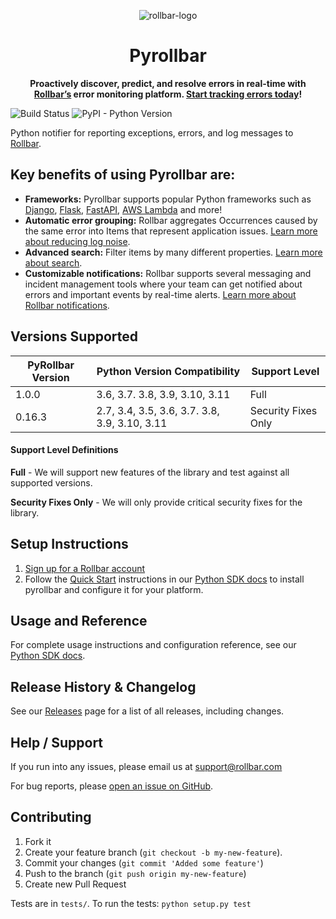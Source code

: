 <p align="center">
  <img alt="rollbar-logo" src="https://user-images.githubusercontent.com/3300063/207964480-54eda665-d6fe-4527-ba51-b0ab3f41f10b.png" />
</p>

<h1 align="center">Pyrollbar</h1>

<p align="center">
  <strong>Proactively discover, predict, and resolve errors in real-time with <a href="https://rollbar.com">Rollbar’s</a> error monitoring platform. <a href="https://rollbar.com/signup/">Start tracking errors today</a>!</strong>
</p>



![Build Status](https://github.com/rollbar/pyrollbar/workflows/Pyrollbar%20CI/badge.svg?tag=latest)
![PyPI - Python Version](https://img.shields.io/pypi/pyversions/rollbar)


Python notifier for reporting exceptions, errors, and log messages to [Rollbar](https://rollbar.com).

## Key benefits of using Pyrollbar are:
- **Frameworks:** Pyrollbar supports popular Python frameworks such as <a href="https://docs.rollbar.com/docs/django">Django</a>, <a href="https://docs.rollbar.com/docs/flask">Flask</a>, <a href="https://docs.rollbar.com/docs/fastapi">FastAPI</a>, <a href="https://docs.rollbar.com/docs/aws-lambda-1">AWS Lambda</a> and more!
- **Automatic error grouping:** Rollbar aggregates Occurrences caused by the same error into Items that represent application issues. <a href="https://docs.rollbar.com/docs/grouping-occurrences">Learn more about reducing log noise</a>.
- **Advanced search:** Filter items by many different properties. <a href="https://docs.rollbar.com/docs/search-items">Learn more about search</a>.
- **Customizable notifications:** Rollbar supports several messaging and incident management tools where your team can get notified about errors and important events by real-time alerts. <a href="https://docs.rollbar.com/docs/notifications">Learn more about Rollbar notifications</a>.

## Versions Supported

| PyRollbar Version | Python Version Compatibility                  | Support Level       |
|-------------------|-----------------------------------------------|---------------------|
| 1.0.0             | 3.6, 3.7. 3.8, 3.9, 3.10, 3.11                | Full                |
| 0.16.3            | 2.7, 3.4, 3.5, 3.6, 3.7. 3.8, 3.9, 3.10, 3.11 | Security Fixes Only |

#### Support Level Definitions

**Full** - We will support new features of the library and test against all supported versions.

**Security Fixes Only** - We will only provide critical security fixes for the library.

## Setup Instructions

1. [Sign up for a Rollbar account](https://rollbar.com/signup)
2. Follow the [Quick Start](https://docs.rollbar.com/docs/python#section-quick-start) instructions in our [Python SDK docs](https://docs.rollbar.com/docs/python) to install pyrollbar and configure it for your platform.

## Usage and Reference

For complete usage instructions and configuration reference, see our [Python SDK docs](https://docs.rollbar.com/docs/python).

## Release History & Changelog

See our [Releases](https://github.com/rollbar/pyrollbar/releases) page for a list of all releases, including changes.

## Help / Support

If you run into any issues, please email us at [support@rollbar.com](mailto:support@rollbar.com)

For bug reports, please [open an issue on GitHub](https://github.com/rollbar/pyrollbar/issues/new).


## Contributing

1. Fork it
2. Create your feature branch (```git checkout -b my-new-feature```).
3. Commit your changes (```git commit 'Added some feature'```)
4. Push to the branch (```git push origin my-new-feature```)
5. Create new Pull Request

Tests are in `tests/`. To run the tests: `python setup.py test`